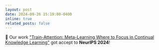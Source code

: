 ```yaml
---
layout: post
date: 2024-09-26 15:19:00-0400
inline: true
related_posts: false
---
```


:tada: Our work <a href="https://arxiv.org/abs/2407.16920">"Train-Attention: Meta-Learning Where to Focus in Continual Knowledge Learning"</a> got accept to <b>NeurIPS 2024</b>!
